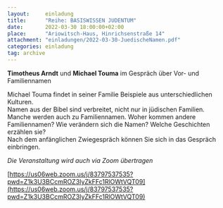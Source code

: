 ```yaml
---
layout:     einladung
title:      "Reihe: BASISWISSEN JUDENTUM"
date:       2022-03-30 18:00:00+02:00
place:      "Ariowitsch-Haus, Hinrichsenstraße 14"
attachment: "einladungen/2022-03-30-JuedischeNamen.pdf"
categories: einladung
tag: archive
---
```


**Timotheus Arndt** und **Michael Touma**
im Gespräch über Vor- und Familiennamen

Michael Touma findet in seiner Familie Beispiele aus unterschiedlichen Kulturen.
<br>
Namen aus der Bibel sind verbreitet, nicht nur in jüdischen Familien.
Manche werden auch zu Familiennamen.
Woher kommen andere Familiennamen?
Wie verändern sich die Namen?
Welche Geschichten erzählen sie?
<br>
Nach dem anfänglichen Zwiegespräch können Sie sich in das Gespräch einbringen.

*Die Veranstaltung wird auch via Zoom übertragen*

[https://us06web.zoom.us/j/83797537535?pwd=Z1k3U3BCcmROZ3IyZkFFc1RlOWtVQT09](https://us06web.zoom.us/j/83797537535?pwd=Z1k3U3BCcmROZ3IyZkFFc1RlOWtVQT09)
